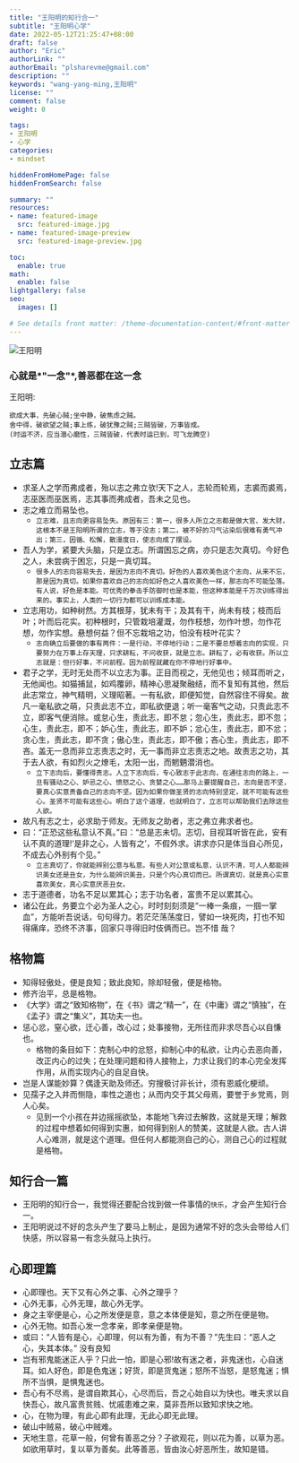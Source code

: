 ```yaml
---
title: "王阳明的知行合一"
subtitle: "王阳明心学"
date: 2022-05-12T21:25:47+08:00
draft: false
author: "Eric"
authorLink: ""
authorEmail: "plsharevme@gmail.com"
description: ""
keywords: "wang-yang-ming,王阳明"
license: ""
comment: false
weight: 0

tags:
- 王阳明
- 心学
categories:
- mindset

hiddenFromHomePage: false
hiddenFromSearch: false

summary: ""
resources:
- name: featured-image
  src: featured-image.jpg
- name: featured-image-preview
  src: featured-image-preview.jpg

toc:
  enable: true
math:
  enable: false
lightgallery: false
seo:
  images: []

# See details front matter: /theme-documentation-content/#front-matter
---
```


<!--more-->

![王阳明](/images/王阳明.jfif)


### 心就是*"一念"*,善恶都在这一念

王阳明:
```
欲成大事，先破心贼;坐中静，破焦虑之贼。
舍中得，破欲望之贼;事上练，破犹豫之贼;三贼皆破，万事皆成。
(时运不济，应当潜心磨性，三贼皆破，代表时运已到，可飞龙腾空)
```

## 立志篇
- 求圣人之学而弗成者，殆以志之弗立欤!天下之人，志轮而轮焉，志裘而裘焉，志巫医而巫医焉，志其事而弗成者，吾未之见也。
- 志之难立而易坠也。
  - `立志难，且志向更容易坠失。原因有三：第一，很多人所立之志都是做大官、发大财，这根本不是王阳明所谓的立志，等于没志；第二，被不好的习气沾染后很难有勇气冲出；第三，因循、松懈，散漫度日，使志向成了摆设。`
- 吾人为学，紧要大头脑，只是立志。所谓困忘之病，亦只是志欠真切。今好色之人，未尝病于困忘，只是一真切耳。
  - `很多人的志向容易失去，是因为志向不真切。好色的人喜欢美色这个志向，从来不忘，那是因为真切。如果你喜欢自己的志向如好色之人喜欢美色一样，那志向不可能坠落。有人说，好色是本能。可优秀的拳击手防御时也是本能，但这种本能是千万次训练得出来的。事实上，人类的一切行为都可以训练成本能。`
- 立志用功，如种树然。方其根芽，犹未有干；及其有干，尚未有枝；枝而后叶；叶而后花实。初种根时，只管栽培灌溉，勿作枝想，勿作叶想，勿作花想，勿作实想。悬想何益？但不忘栽培之功，怕没有枝叶花实？
  - `志向确立后要做的事有两件：一是行动，不停地行动；二是不要总想着志向的实现，只要努力在万事上存天理，只求耕耘，不问收获，就是立志。耕耘了，必有收获。所以立志就是：但行好事，不问前程。因为前程就藏在你不停地行好事中。`
- 君子之学，无时无处而不以立志为事。正目而视之，无他见也；倾耳而听之，无他闻也。如猫捕鼠，如鸡覆卵，精神心思凝聚融结，而不复知有其他，然后此志常立，神气精明，义理昭著。一有私欲，即便知觉，自然容住不得矣。故凡一毫私欲之萌，只责此志不立，即私欲便退；听一毫客气之动，只责此志不立，即客气便消除。或怠心生，责此志，即不怠；忽心生，责此志，即不忽；心生，责此志，即不；妒心生，责此志，即不妒；忿心生，责此志，即不忿；贪心生，责此志，即不贪；傲心生，责此志，即不傲；吝心生，责此志，即不吝。盖无一息而非立志责志之时，无一事而非立志责志之地。故责志之功，其于去人欲，有如烈火之燎毛，太阳一出，而魍魉潜消也。
  - `立下志向后，要懂得责志。人立下志向后，专心致志于此志向，在通往志向的路上，一旦有骚动之心、妒忌之心、愤怒之心、贪婪之心……那马上要提醒自己，志向是否不坚，要真心实意责备自己的志向不坚。因为如果你做圣贤的志向特别坚定，就不可能有这些心。圣贤不可能有这些心。明白了这个道理，也就明白了，立志可以帮助我们去除这些人欲。`
- 故凡有志之士，必求助于师友。无师友之助者，志之弗立弗求者也。
- 曰：“正恐这些私意认不真。”曰：“总是志未切。志切，目视耳听皆在此，安有认不真的道理!‘是非之心，人皆有之’，不假外求。讲求亦只是体当自心所见，不成去心外别有个见。”
  - `立志真切了，你就能辨别公意与私意。有些人对公意或私意，认识不清，可人人都能辨识美女还是丑女，为什么能辨识美丑，只是个内心真切而已。所谓真切，就是真心实意喜欢美女，真心实意厌恶丑女。`
- 志于道德者，功名不足以累其心；志于功名者，富贵不足以累其心。
- 诸公在此，务要立个必为圣人之心，时时刻刻须是“一棒一条痕，一掴一掌血”，方能听吾说话，句句得力。若茫茫荡荡度日，譬如一块死肉，打也不知得痛痒，恐终不济事，回家只寻得旧时伎俩而已。岂不惜
哉？


## 格物篇
- 知得轻傲处，便是良知；致此良知，除却轻傲，便是格物。
- 修齐治平，总是格物。
- 《大学》谓之“致知格物”，在《书》谓之“精一”，在《中庸》谓之“慎独”，在《孟子》谓之“集义”，其功夫一也。
- 惩心忿，窒心欲，迁心善，改心过；处事接物，无所往而非求尽吾心以自慊也。
  - 格物的条目如下：克制心中的忿怒，抑制心中的私欲，让内心去恶向善，改正内心的过失；在处理问题和待人接物上，力求让我们的本心完全发挥作用，从而实现内心的自足自快。
- 岂是人谋能妙算？偶逢天助及师还。穷搜极讨非长计，须有恩威化梗顽。
- 见孺子之入井而恻隐，率性之道也；从而内交于其父母焉，要誉于乡党焉，则人心矣。
  - 见到一个小孩在井边摇摇欲坠，本能地飞奔过去解救，这就是天理；解救的过程中想着如何得到实惠，如何得到别人的赞美，这就是人欲。古人讲人心难测，就是这个道理。但任何人都能测自己的心，测自己心的过程就是格物。

## 知行合一篇
- 王阳明的知行合一，我觉得还要配合找到做一件事情的`快乐`，才会产生知行合一。
- 王阳明说过不好的念头产生了要马上制止，是因为通常不好的念头会带给人们快感，所以容易一有念头就马上执行。

## 心即理篇
- 心即理也。天下又有心外之事、心外之理乎？
- 心外无事，心外无理，故心外无学。
- 身之主宰便是心，心之所发便是意，意之本体便是知，意之所在便是物。
- 心外无物。如吾心发一念孝亲，即孝亲便是物。
- 或曰：“人皆有是心，心即理，何以有为善，有为不善？”先生曰：“恶人之心，失其本体。” 没有良知
- 岂有邪鬼能迷正人乎？只此一怕，即是心邪!故有迷之者，非鬼迷也，心自迷耳。如人好色，即是色鬼迷；好货，即是货鬼迷；怒所不当怒，是怒鬼迷；惧所不当惧，是惧鬼迷也。
- 吾心有不尽焉，是谓自欺其心，心尽而后，吾之心始自以为快也。唯夫求以自快吾心，故凡富贵贫贱、忧戚患难之来，莫非吾所以致知求快之地。
- 心，在物为理，有此心即有此理，无此心即无此理。
- 破山中贼易，破心中贼难。
- 天地生意，花草一般，何曾有善恶之分？子欲观花，则以花为善，以草为恶。如欲用草时，复以草为善矣。此等善恶，皆由汝心好恶所生，故知是错。
